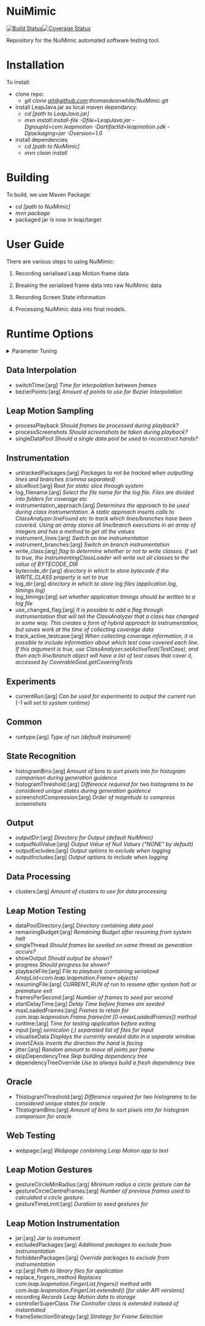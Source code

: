 # NuiMimic #
[![Build Status](https://travis-ci.org/thomasdeanwhite/NuiMimic.svg?branch=master)](https://travis-ci.org/thomasdeanwhite/NuiMimic)[![Coverage Status](https://coveralls.io/repos/github/thomasdeanwhite/NuiMimic/badge.svg?branch=master)](https://coveralls.io/github/thomasdeanwhite/NuiMimic?branch=master)

Repository for the NuiMimic automated software testing tool.

# Installation #

To install:
- clone repo:
  * *git clone git@github.com:thomasdeanwhite/NuiMimic.git*
- install LeapJava.jar as local maven dependancy:
  * *cd [path to LeapJava.jar]*
  * *mvn install:install-file -Dfile=LeapJava.jar -DgroupId=com.leapmotion -DartifactId=leapmotion.sdk -Dpackaging=jar -Dversion=1.0*
- install dependencies
  * *cd [path to NuiMimic]*
  * *mvn clean install*
  
# Building #
To build, we use Maven Package:
- *cd [path to NuiMimic]*
- *mvn package*
- packaged jar is now in leap/target

# User Guide #

There are various steps to using NuiMimic:
1. Recording serialised Leap Motion frame data

2. Breaking the serialised frame data into raw NuiMimic data

3. Recording Screen State information

4. Processing NuiMimic data into final models.

# Runtime Options
<details> 
  <summary>Parameter Tuning</summary>
  <p>
## Parameter Tuning
- Tmin:[arg]  _Min value to tune (inclusive)_
- Tmax:[arg]  _Max value to tune (exclusive)_
- Tparameter:[arg]  _Parameter to tune_
</p>
</details>

## Data Interpolation
- switchTime:[arg]  _Time for interpolation between frames_
- bezierPoints:[arg]  _Amount of points to use for Bezier Interpolation_

## Leap Motion Sampling
- processPlayback  _Should frames be processed during playback?_
- processScreenshots  _Should screenshots be taken during playback?_
- singleDataPool  _Should a single data pool be used to reconstruct hands?_

## Instrumentation
- untrackedPackages:[arg]  _Packages to not be tracked when outputting lines and branches (comma separated)_
- sliceRoot:[arg]  _Root for static slice through system_
- log_filename:[arg]  _Select the file name for the log file. Files are divided into folders for coverage etc_
- instrumentation_approach:[arg]  _Determines the approach to be used during class instrumentation. A static approach inserts calls to ClassAnalyzer.lineFound etc to track which lines/branches have been covered. Using an array stores all line/branch executions in an array of integers and has a method to get all the values_
- instrument_lines:[arg]  _Switch on line instrumentation_
- instrument_branches:[arg]  _Switch on branch instrumentation_
- write_class:[arg]  _flag to determine whether or not to write classes. If set to true, the InstrumentingClassLoader will write out all classes to the value of BYTECODE_DIR_
- bytecode_dir:[arg]  _directory in which to store bytecode if the WRITE_CLASS property is set to true_
- log_dir:[arg]  _directory in which to store log files (application.log, timings.log)_
- log_timings:[arg]  _set whether application timings should be written to a log file_
- use_changed_flag:[arg]  _It is possible to add a flag through instrumentation that will tell the ClassAnalyzer that a class has changed in some way. This creates a form of hybrid approach to instrumentation, but saves work at the time of collecting coverage data_
- track_active_testcase:[arg]  _When collecting coverage information, it is possible to include information about which test case covered each line. If this argument is true, use ClassAnalyzer.setActiveTest(TestCase), and then each line/branch object will have a list of test cases that cover it, accessed by CoverableGoal.getCoveringTests_

## Experiments
- currentRun:[arg]  _Can be used for experiments to output the current run (-1 will set to system runtime)_

## Common
- runtype:[arg]  _Type of run (default instrument)_

## State Recognition
- histogramBins:[arg]  _Amount of bins to sort pixels into for histogram comparison during generation guidence_
- histogramThreshold:[arg]  _Difference required for two histograms to be considered unique states during generation guidence_
- screenshotCompression:[arg]  _Order of magnitude to compress screenshots_

## Output
- outputDir:[arg]  _Directory for Output (default NuiMimic)_
- outputNullValue:[arg]  _Output Value of Null Values ("NONE" by default)_
- outputExcludes:[arg]  _Output options to exclude when logging_
- outputIncludes:[arg]  _Output options to include when logging_

## Data Processing
- clusters:[arg]  _Amount of clusters to use for data processing_

## Leap Motion Testing
- dataPoolDirectory:[arg]  _Directory containing data pool_
- remainingBudget:[arg]  _Remaining Budget after resuming from system halt_
- singleThread  _Should frames be seeded on same thread as generation occurs?_
- showOutput  _Should output be shown?_
- progress  _Should progress be shown?_
- playbackFile:[arg]  _File to playback (containing serialized ArrayList<com.leap.leapmotion.Frame> objects)_
- resumingFile:[arg]  _CURRENT_RUN of run to resume after system halt or premature exit_
- framesPerSecond:[arg]  _Number of frames to seed per second_
- startDelayTime:[arg]  _Delay Time before frames are seeded_
- maxLoadedFrames:[arg]  _Frames to retain for com.leap.leapmotion.Frame.frame(int [0->maxLoadedFrames]) method_
- runtime:[arg]  _Time for testing application before exiting_
- input:[arg]  _semicolon (;) separated list of files for input_
- visualiseData  _Displays the currently seeded data in a separate window._
- invertZAxis  _Inverts the direction the hand is facing_
- jitter:[arg]  _Random amount to move all joints per frame_
- skipDependencyTree  _Skip building dependency tree_
- dependencyTreeOverride  _Use to always build a fresh dependency tree_

## Oracle
- ThistogramThreshold:[arg]  _Difference required for two histograms to be considered unique states for oracle_
- ThistogramBins:[arg]  _Amount of bins to sort pixels into for histogram comparison for oracle_

## Web Testing
- webpage:[arg]  _Webpage containing Leap Motion app to test_

## Leap Motion Gestures
- gestureCircleMinRadius:[arg]  _Minimum radius a circle gesture can be_
- gestureCircleCentreFrames:[arg]  _Number of previous frames used to calculated a circle gesture._
- gestureTimeLimit:[arg]  _Duration to seed gestures for_

## Leap Motion Instrumentation
- jar:[arg]  _Jar to instrument_
- excludedPackages:[arg]  _Additional packages to exclude from instrumentation_
- forbiddenPackages:[arg]  _Override packages to exclude from instrumentation_
- cp:[arg]  _Path to library files for application_
- replace_fingers_method  _Replaces com.leap.leapmotion.FingerList.fingers() method with com.leap.leapmotion.FingerList.extended() [for older API versions]_
- recording  _Records Leap Motion data to storage_
- controllerSuperClass  _The Controller class is extended instead of instantiated_
- frameSelectionStrategy:[arg]  _Strategy for Frame Selection_



